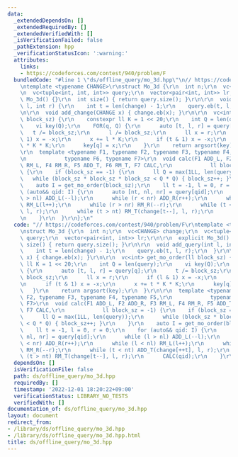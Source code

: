 ```yaml
---
data:
  _extendedDependsOn: []
  _extendedRequiredBy: []
  _extendedVerifiedWith: []
  _isVerificationFailed: false
  _pathExtension: hpp
  _verificationStatusIcon: ':warning:'
  attributes:
    links:
    - https://codeforces.com/contest/940/problem/F
  bundledCode: "#line 1 \"ds/offline_query/mo_3d.hpp\"\n// https://codeforces.com/contest/940/problem/F\r\
    \ntemplate <typename CHANGE>\r\nstruct Mo_3d {\r\n  int n;\r\n  vc<CHANGE> change;\r\
    \n  vc<tuple<int, int, int>> query;\r\n  vector<pair<int, int>> lr;\r\n\r\n  explicit\
    \ Mo_3d() {}\r\n  int size() { return query.size(); }\r\n\r\n  void add_query(int\
    \ l, int r) {\r\n    int t = len(change) - 1;\r\n    query.eb(t, l, r);\r\n  }\r\
    \n\r\n  void add_change(CHANGE x) { change.eb(x); }\r\n\r\n  vc<int> get_mo_order(ll\
    \ block_sz) {\r\n    constexpr ll K = 1 << 20;\r\n    int Q = len(query);\r\n\
    \    vi key(Q);\r\n    FOR(q, Q) {\r\n      auto [t, l, r] = query[q];\r\n   \
    \   t /= block_sz;\r\n      l /= block_sz;\r\n      ll x = r;\r\n      if (l &\
    \ 1) x = -x;\r\n      x += l * K;\r\n      if (t & 1) x = -x;\r\n      x += t\
    \ * K * K;\r\n      key[q] = x;\r\n    }\r\n    return argsort(key);\r\n  }\r\n\
    \r\n  template <typename F1, typename F2, typename F3, typename F4, typename F5,\r\
    \n            typename F6, typename F7>\r\n  void calc(F1 ADD_L, F2 ADD_R, F3\
    \ RM_L, F4 RM_R, F5 ADD_T, F6 RM_T, F7 CALC,\r\n            ll block_sz = -1)\
    \ {\r\n    if (block_sz == -1) {\r\n      ll Q = max(1LL, len(query));\r\n   \
    \   while (block_sz * block_sz * block_sz < Q * Q) { block_sz++; }\r\n    }\r\n\
    \    auto I = get_mo_order(block_sz);\r\n    ll t = -1, l = 0, r = 0;\r\n    for\
    \ (auto&& qid: I) {\r\n      auto [nt, nl, nr] = query[qid];\r\n      while (l\
    \ > nl) ADD_L(--l);\r\n      while (r < nr) ADD_R(r++);\r\n      while (l < nl)\
    \ RM_L(l++);\r\n      while (r > nr) RM_R(--r);\r\n      while (t < nt) ADD_T(change[++t],\
    \ l, r);\r\n      while (t > nt) RM_T(change[t--], l, r);\r\n      CALC(qid);\r\
    \n    }\r\n  }\r\n};\n"
  code: "// https://codeforces.com/contest/940/problem/F\r\ntemplate <typename CHANGE>\r\
    \nstruct Mo_3d {\r\n  int n;\r\n  vc<CHANGE> change;\r\n  vc<tuple<int, int, int>>\
    \ query;\r\n  vector<pair<int, int>> lr;\r\n\r\n  explicit Mo_3d() {}\r\n  int\
    \ size() { return query.size(); }\r\n\r\n  void add_query(int l, int r) {\r\n\
    \    int t = len(change) - 1;\r\n    query.eb(t, l, r);\r\n  }\r\n\r\n  void add_change(CHANGE\
    \ x) { change.eb(x); }\r\n\r\n  vc<int> get_mo_order(ll block_sz) {\r\n    constexpr\
    \ ll K = 1 << 20;\r\n    int Q = len(query);\r\n    vi key(Q);\r\n    FOR(q, Q)\
    \ {\r\n      auto [t, l, r] = query[q];\r\n      t /= block_sz;\r\n      l /=\
    \ block_sz;\r\n      ll x = r;\r\n      if (l & 1) x = -x;\r\n      x += l * K;\r\
    \n      if (t & 1) x = -x;\r\n      x += t * K * K;\r\n      key[q] = x;\r\n \
    \   }\r\n    return argsort(key);\r\n  }\r\n\r\n  template <typename F1, typename\
    \ F2, typename F3, typename F4, typename F5,\r\n            typename F6, typename\
    \ F7>\r\n  void calc(F1 ADD_L, F2 ADD_R, F3 RM_L, F4 RM_R, F5 ADD_T, F6 RM_T,\
    \ F7 CALC,\r\n            ll block_sz = -1) {\r\n    if (block_sz == -1) {\r\n\
    \      ll Q = max(1LL, len(query));\r\n      while (block_sz * block_sz * block_sz\
    \ < Q * Q) { block_sz++; }\r\n    }\r\n    auto I = get_mo_order(block_sz);\r\n\
    \    ll t = -1, l = 0, r = 0;\r\n    for (auto&& qid: I) {\r\n      auto [nt,\
    \ nl, nr] = query[qid];\r\n      while (l > nl) ADD_L(--l);\r\n      while (r\
    \ < nr) ADD_R(r++);\r\n      while (l < nl) RM_L(l++);\r\n      while (r > nr)\
    \ RM_R(--r);\r\n      while (t < nt) ADD_T(change[++t], l, r);\r\n      while\
    \ (t > nt) RM_T(change[t--], l, r);\r\n      CALC(qid);\r\n    }\r\n  }\r\n};"
  dependsOn: []
  isVerificationFile: false
  path: ds/offline_query/mo_3d.hpp
  requiredBy: []
  timestamp: '2022-12-01 18:20:22+09:00'
  verificationStatus: LIBRARY_NO_TESTS
  verifiedWith: []
documentation_of: ds/offline_query/mo_3d.hpp
layout: document
redirect_from:
- /library/ds/offline_query/mo_3d.hpp
- /library/ds/offline_query/mo_3d.hpp.html
title: ds/offline_query/mo_3d.hpp
---
```

